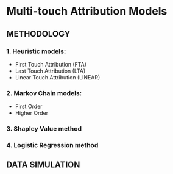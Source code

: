# Multi-touch Attribution Models

## METHODOLOGY 
### 1. Heuristic models: 
 - First Touch Attribution (FTA)
 - Last Touch Attribution (LTA)
 - Linear Touch Attribution (LINEAR)
### 2. Markov Chain models: 
- First Order 
- Higher Order

### 3. Shapley Value method 

### 4. Logistic Regression method 


## DATA SIMULATION
